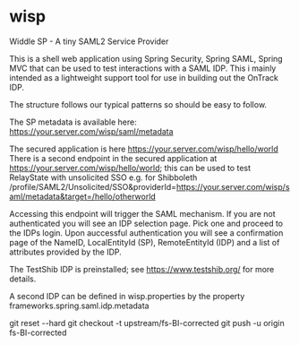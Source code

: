 # wisp
Widdle SP - A tiny SAML2 Service Provider

This is a shell web application using Spring Security, Spring SAML, Spring MVC that can be used to test interactions with a SAML IDP. This i mainly intended as a lightweight support tool for use in building out the OnTrack IDP. 

The structure follows our typical patterns so should be easy to follow. 

The SP metadata is available here:
https://your.server.com/wisp/saml/metadata

The secured application is here https://your.server.com/wisp/hello/world
There is a second endpoint in the secured application at https://your.server.com/wisp/hello/world; this can be used to test RelayState with unsolicited SSO
e.g. for Shibboleth /profile/SAML2/Unsolicited/SSO&providerId=https://your.server.com/wisp/saml/metadata&target=/hello/otherworld
  

Accessing this endpoint will trigger the SAML mechanism. If you are not authenticated you will see an IDP selection page. Pick one and proceed to the IDPs login. Upon auccessful authentication you will see a confirmation page of the NameID, LocalEntityId (SP), RemoteEntityId (IDP) and a list of attributes provided by the IDP.


The TestShib IDP is preinstalled; see https://www.testshib.org/ for more details.

A second IDP can be defined in wisp.properties by the property frameworks.spring.saml.idp.metadata



git reset --hard
git checkout -t upstream/fs-BI-corrected
git push -u origin fs-BI-corrected
